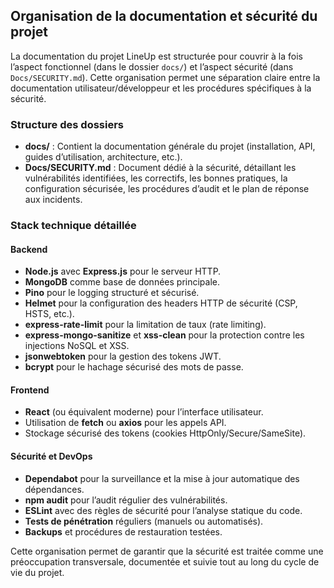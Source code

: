 ## Organisation de la documentation et sécurité du projet

La documentation du projet LineUp est structurée pour couvrir à la fois l’aspect fonctionnel (dans le dossier `docs/`) et l’aspect sécurité (dans `Docs/SECURITY.md`). Cette organisation permet une séparation claire entre la documentation utilisateur/développeur et les procédures spécifiques à la sécurité.

### Structure des dossiers

- **docs/** : Contient la documentation générale du projet (installation, API, guides d’utilisation, architecture, etc.).
- **Docs/SECURITY.md** : Document dédié à la sécurité, détaillant les vulnérabilités identifiées, les correctifs, les bonnes pratiques, la configuration sécurisée, les procédures d’audit et le plan de réponse aux incidents.

### Stack technique détaillée

#### Backend

- **Node.js** avec **Express.js** pour le serveur HTTP.
- **MongoDB** comme base de données principale.
- **Pino** pour le logging structuré et sécurisé.
- **Helmet** pour la configuration des headers HTTP de sécurité (CSP, HSTS, etc.).
- **express-rate-limit** pour la limitation de taux (rate limiting).
- **express-mongo-sanitize** et **xss-clean** pour la protection contre les injections NoSQL et XSS.
- **jsonwebtoken** pour la gestion des tokens JWT.
- **bcrypt** pour le hachage sécurisé des mots de passe.

#### Frontend

- **React** (ou équivalent moderne) pour l’interface utilisateur.
- Utilisation de **fetch** ou **axios** pour les appels API.
- Stockage sécurisé des tokens (cookies HttpOnly/Secure/SameSite).

#### Sécurité et DevOps

- **Dependabot** pour la surveillance et la mise à jour automatique des dépendances.
- **npm audit** pour l’audit régulier des vulnérabilités.
- **ESLint** avec des règles de sécurité pour l’analyse statique du code.
- **Tests de pénétration** réguliers (manuels ou automatisés).
- **Backups** et procédures de restauration testées.

Cette organisation permet de garantir que la sécurité est traitée comme une préoccupation transversale, documentée et suivie tout au long du cycle de vie du projet.
